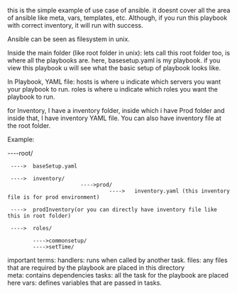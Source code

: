 this is the simple example of use case of ansible.
it doesnt cover all the area of ansible like meta, vars, templates, etc.
Although, if you run this playbook with correct inventory, it will run with success. 

Ansible can be seen as filesystem in unix. 

Inside the main folder (like root folder in unix): lets call this root folder too, is where all the playbooks are. 
here, basesetup.yaml is my playbook. if you view this playbook u will see what the basic setup of 
playbook looks like.

In Playbook, YAML file:
hosts is where u indicate which servers you want your playbook to run.
roles is where u indicate which roles you want the playbook to run.

for Inventory,
I have a inventory folder, inside which i have Prod folder and inside that, I have inventory YAML file. 
You can also have inventory file at the root folder. 

Example:


----root/

	 ---->	baseSetup.yaml

	 ---->	inventory/	
                           ---->prod/
                                    ---->	inventory.yaml (this inventory file is for prod environment)

	 ---->	prodInventory(or you can directly have inventory file like this in root folder)

	 ---->	roles/

			---->commonsetup/
			---->setTime/


important terms:
	handlers: runs when called by another task. 
	files: any files that are required by the playbook are placed in this directory   
	meta: contains dependencies
	tasks: all the task for the playbook are placed here
	vars: defines variables that are passed in tasks.              
